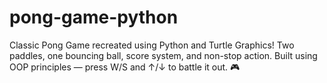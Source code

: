 # pong-game-python
Classic Pong Game recreated using Python and Turtle Graphics! Two paddles, one bouncing ball, score system, and non-stop action. Built using OOP principles — press W/S and ↑/↓ to battle it out. 🎮
